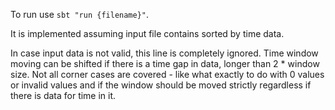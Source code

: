 To run use `sbt "run {filename}"`.

It is implemented assuming input file contains sorted by time data.

In case input data is not valid, this line is completely ignored.
Time window moving can be shifted if there is a time gap in data, longer than 2 * window size.
Not all corner cases are covered - like what exactly to do with 0 values or invalid values and 
if the window should be moved strictly regardless if there is data for time in it.
